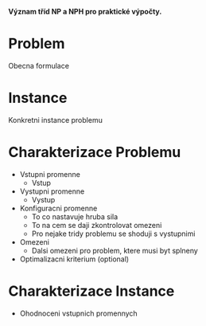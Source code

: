 **Význam tříd NP a NPH pro praktické výpočty.**

# Problem
Obecna formulace
# Instance
Konkretni instance problemu
# Charakterizace Problemu
- Vstupni promenne
	- Vstup
- Vystupni promenne
	- Vystup
- Konfiguracni promenne
	- To co nastavuje hruba sila
	- To na cem se daji zkontrolovat omezeni
	- Pro nejake tridy problemu se shoduji s vystupnimi
- Omezeni
	- Dalsi omezeni pro problem, ktere musi byt splneny
- Optimalizacni kriterium (optional)

# Charakterizace Instance
- Ohodnoceni vstupnich promennych